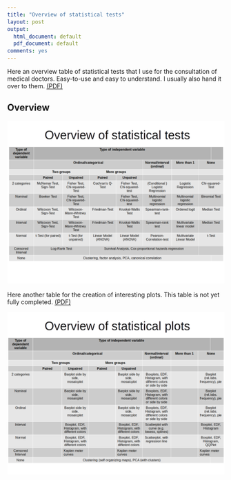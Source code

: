 ```yaml
---
title: "Overview of statistical tests"
layout: post
output:
  html_document: default
  pdf_document: default
comments: yes
---
```


Here an overview table of statistical tests that I use for the consultation of medical doctors. Easy-to-use and easy to understand.
I usually also hand it over to them. [(PDF)](https://github.com/PhilippPro/PhilippPro.github.io/tree/master/imagesOverview_statistical_tests.pdf)
<!--excerpt-->

## Overview

![graphic](/images/Overview_statistical_tests.png "graphic")



Here another table for the creation of interesting plots. This table is not yet fully completed. [(PDF)](https://github.com/PhilippPro/PhilippPro.github.io/tree/master/images/Overview_statistical_plots.pdf)

![graphic](/images/Overview_statistical_plots.png "graphic")

